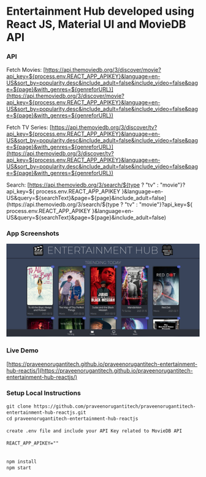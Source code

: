 # Entertainment Hub developed using React JS, Material UI and MovieDB API

### API

Fetch Movies: [https://api.themoviedb.org/3/discover/movie?api_key=${process.env.REACT_APP_APIKEY}&language=en-US&sort_by=popularity.desc&include_adult=false&include_video=false&page=${page}&with_genres=${genreforURL}](https://api.themoviedb.org/3/discover/movie?api_key=${process.env.REACT_APP_APIKEY}&language=en-US&sort_by=popularity.desc&include_adult=false&include_video=false&page=${page}&with_genres=${genreforURL})

Fetch TV Series: [https://api.themoviedb.org/3/discover/tv?api_key=${process.env.REACT_APP_APIKEY}&language=en-US&sort_by=popularity.desc&include_adult=false&include_video=false&page=${page}&with_genres=${genreforURL}](https://api.themoviedb.org/3/discover/tv?api_key=${process.env.REACT_APP_APIKEY}&language=en-US&sort_by=popularity.desc&include_adult=false&include_video=false&page=${page}&with_genres=${genreforURL})

Search: [https://api.themoviedb.org/3/search/${type ? "tv" : "movie"}?api_key=${
process.env.REACT_APP_APIKEY
}&language=en-US&query=${searchText}&page=${page}&include_adult=false](https://api.themoviedb.org/3/search/${type ? "tv" : "movie"}?api_key=${
          process.env.REACT_APP_APIKEY
        }&language=en-US&query=${searchText}&page=${page}&include_adult=false)

### App Screenshots

![screenshot of the app](https://raw.githubusercontent.com/praveenorugantitech/praveenorugantitech-entertainment-hub-reactjs/master/src/images/screenshot.PNG)

### Live Demo

[https://praveenorugantitech.github.io/praveenorugantitech-entertainment-hub-reactjs/](https://praveenorugantitech.github.io/praveenorugantitech-entertainment-hub-reactjs/)

### Setup Local Instructions

```
git clone https://github.com/praveenorugantitech/praveenorugantitech-entertainment-hub-reactjs.git
cd praveenorugantitech-entertainment-hub-reactjs

create .env file and include your API Key related to MovieDB API

REACT_APP_APIKEY=""


npm install
npm start

```
